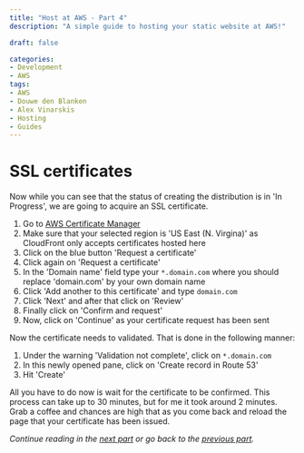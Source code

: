 ```yaml
---
title: "Host at AWS - Part 4"
description: "A simple guide to hosting your static website at AWS!"

draft: false

categories:
- Development
- AWS
tags:
- AWS
- Douwe den Blanken
- Alex Vinarskis
- Hosting
- Guides
---
```


# SSL certificates

Now while you can see that the status of creating the distribution is in 'In Progress', we are going to acquire an SSL certificate.

1. Go to [AWS Certificate Manager](https://console.aws.amazon.com/acm/home)
2. Make sure that your selected region is 'US East (N. Virgina)' as CloudFront only accepts certificates hosted here
3. Click on the blue button 'Request a certificate'
4. Click again on 'Request a certificate'
5. In the 'Domain name' field type your `*.domain.com` where you should replace 'domain.com' by your own domain name
6. Click 'Add another to this certificate' and type `domain.com`
7. Click 'Next' and after that click on 'Review'
8. Finally click on 'Confirm and request'
9. Now, click on 'Continue' as your certificate request has been sent

Now the certificate needs to validated. That is done in the following manner:

1. Under the warning 'Validation not complete', click on `*.domain.com`
2. In this newly opened pane, click on 'Create record in Route 53'
3. Hit 'Create'

All you have to do now is wait for the certificate to be confirmed. This process can take up to 30 minutes, but for me it took around 2 minutes. Grab a coffee and chances are high that as you come back and reload the page that your certificate has been issued.

*Continue reading in the [next part](/parts/host-at-aws/5/) or go back to the [previous part](/parts/host-at-aws/3/).*